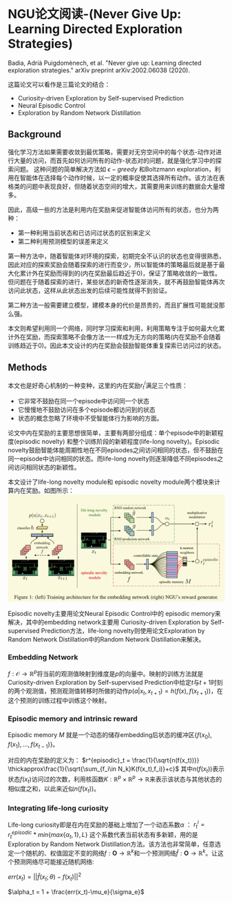 # NGU论文阅读-(Never Give Up: Learning Directed Exploration Strategies)
Badia, Adrià Puigdomènech, et al. "Never give up: Learning directed exploration strategies." arXiv preprint arXiv:2002.06038 (2020).

这篇论文可以看作是三篇论文的结合：
- Curiosity-driven Exploration by Self-supervised Prediction
- Neural Episodic Control
- Exploration by Random Network Distillation


## Background
强化学习方法如果需要收敛到最优策略，需要对无穷空间中的每个状态-动作对进行大量的访问，而首先如何访问所有的动作-状态对的问题，就是强化学习中的探索问题。
这种问题的简单解决方法如 $\epsilon - greedy$ 和Boltzmann exploration，利用在智能体在选择每个动作时候，以一定的概率促使其选择所有动作。该方法在表格类的问题中表现良好，但随着状态空间的增大，其需要用来训练的数据会大量增多。

因此，高级一些的方法是利用内在奖励来促进智能体访问所有的状态，也分为两种：
- 第一种利用当前状态和已访问过状态的区别来定义
- 第二种利用预测模型的误差来定义

第一种方法中，随着智能体对环境的探索，初期完全不认识的状态也变得很熟悉，因此对应的探索奖励会随着探索的进行而变少，所以智能体的策略最后就是基于最大化累计外在奖励而得到的(内在奖励最后趋近于0)，保证了策略收敛的一致性。但问题在于随着探索的进行，某些状态的新奇性逐渐消失，就不再鼓励智能体再次访问此状态，这样从此状态出发的后续可能性就得不到验证。

第二种方法一般需要建立模型，建模本身的代价是昂贵的，而且扩展性可能就没那么强。

本文则希望利用同一个网络，同时学习探索和利用，利用策略专注于如何最大化累计外在奖励，而探索策略不会像方法一一样成为无方向的策略(内在奖励不会随着训练趋近于0)。因此本文设计的内在奖励会鼓励智能体重复探索已访问过的状态。

## Methods
本文也是好奇心机制的一种变种，这里的内在奖励$r^i_t$满足三个性质：
- 它非常不鼓励在同一个episode中访问同一个状态
- 它慢慢地不鼓励访问在多个episode都访问到的状态
- 状态的概念忽略了环境中不受智能体行为影响的方面。

论文中内在奖励的主要思想很简单，主要有两部分组成：单个episode中的新颖程度(episodic novelty) 和整个训练阶段的新颖程度(life-long novelty)。Episodic novelty鼓励智能体能周期性地在不同episodes之间访问相同的状态，但不鼓励在同一episode中访问相同的状态。而life-long novelty则逐渐降低不同episodes之间访问相同状态的新颖性。

本文设计了life-long novelty module和 episodic novelty module两个模块来计算内在奖励。如图所示：
![主结构](./assets/NGU-main.png)

Episodic novelty主要用论文Neural Episodic Control中的 episodic memory来解决，其中的embedding network主要用 Curiosity-driven Exploration by Self-supervised Prediction方法，life-long novelty则使用论文Exploration by Random Network Distillation中的Random Network Distillation来解决。

### Embedding Network 
$f:\mathcal{O} \rightarrow \mathbb{R}^p$将当前的观测值映射到维度是$p$的向量中。映射的训练方法就是Curiosity-driven Exploration by Self-supervised Prediction中给定$t$与$t+1$时刻的两个观测值，预测观测值转移时所做的动作$p(a|x_t,x_{t+1})=h(f(x),f(x_{t+1}))$，在这个预测的训练过程中训练这个映射。

### Episodic memory and intrinsic reward
Episodic memory $M$ 就是一个动态的储存embedding后状态的缓冲区$\{f(x_0), f(x_1),...,f(x_{t-1})\}$。

对应的内在奖励的定义为：
$r^{episodic}_t = \frac{1}{\sqrt{n(f(x_t))}} \thickapprox\frac{1}{\sqrt{\sum_{f_i\in N_k}K(f(x_t),f_i)}+c}$
其中$n(f(x_t))$表示状态$f(x_t)$访问过的次数，利用核函数$K:\mathbb{R}^p \times \mathbb{R}^p \rightarrow \mathbb{R}$来表示该状态与其他状态的相似度之和，以此来近似$n(f(x_t))$。


### Integrating life-long curiosity
Life-long curiosity即是在内在奖励的基础上增加了一个动态系数$\alpha$
：
$r^i_t = r^{episodic}_t * min\{max\{\alpha_t,1\}, L\}$
这个系数代表当前状态有多新颖，用的是Exploration by Random Network Distillation方法。该方法也非常简单，任意选定一个随机的、权值固定不变的网络$f:\mathbf{O}\rightarrow\mathbb{R}^k$和一个预测网络$\hat{f}:\mathbf{O}\rightarrow\mathbb{R}^k$。让这个预测网络尽可能接近随机网络:

$err(x_t)=||\hat{f}(x_t;\theta)-f(x_t)||^2$

$\alpha_t = 1 + \frac{err(x_t)-\mu_e}{\sigma_e}$
